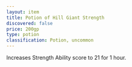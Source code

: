 ```yaml
---
layout: item
title: Potion of Hill Giant Strength
discovered: false
price: 200gp
type: potion
classification: Potion, uncommon
---
```

Increases Strength Ability score to 21 for 1 hour.
